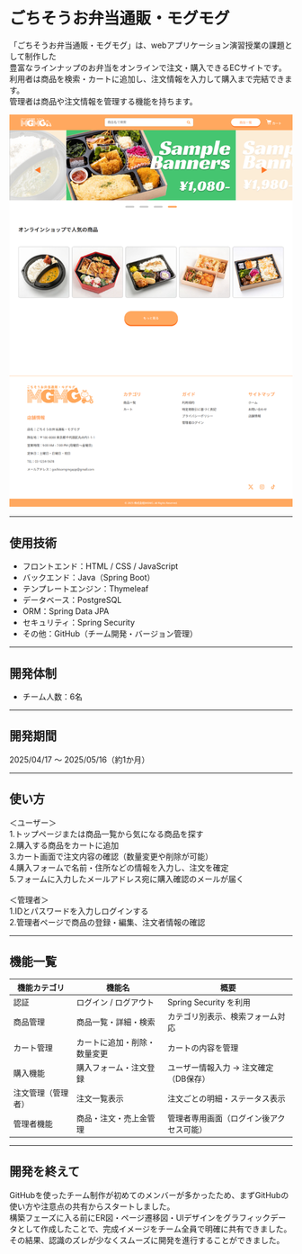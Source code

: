 # ごちそうお弁当通販・モグモグ

「ごちそうお弁当通販・モグモグ」は、webアプリケーション演習授業の課題として制作した<br>
豊富なラインナップのお弁当をオンラインで注文・購入できるECサイトです。  
利用者は商品を検索・カートに追加し、注文情報を入力して購入まで完結できます。<br>
管理者は商品や注文情報を管理する機能を持ちます。

![スクリーンショット](./01_user_top.png)

---

## 使用技術

- フロントエンド：HTML / CSS / JavaScript
- バックエンド：Java（Spring Boot）
- テンプレートエンジン：Thymeleaf
- データベース：PostgreSQL
- ORM：Spring Data JPA
- セキュリティ：Spring Security
- その他：GitHub（チーム開発・バージョン管理）

---

## 開発体制

- チーム人数：6名

---

## 開発期間

2025/04/17 ～ 2025/05/16（約1か月）

---

## 使い方

＜ユーザー＞<br>
1.トップページまたは商品一覧から気になる商品を探す<br>
2.購入する商品をカートに追加<br>
3.カート画面で注文内容の確認（数量変更や削除が可能）<br>
4.購入フォームで名前・住所などの情報を入力し、注文を確定<br>
5.フォームに入力したメールアドレス宛に購入確認のメールが届く<br>
<br>
＜管理者＞<br>
1.IDとパスワードを入力しログインする<br>
2.管理者ページで商品の登録・編集、注文者情報の確認<br>

---

## 機能一覧

| 機能カテゴリ    | 機能名            | 概要                           |
| --------- | -------------- | ---------------------------- |
| 認証        | ログイン / ログアウト   | Spring Security を利用 |
| 商品管理      | 商品一覧・詳細・検索     | カテゴリ別表示、検索フォーム対応             |
| カート管理     | カートに追加・削除・数量変更 | カートの内容を管理                    |
| 購入機能      | 購入フォーム・注文登録    | ユーザー情報入力 → 注文確定（DB保存）        |
| 注文管理（管理者） | 注文一覧表示         | 注文ごとの明細・ステータス表示              |
| 管理者機能     | 商品・注文・売上金管理    | 管理者専用画面（ログイン後アクセス可能）         |

---

## 開発を終えて

GitHubを使ったチーム制作が初めてのメンバーが多かったため、まずGitHubの使い方や注意点の共有からスタートしました。<br>
構築フェーズに入る前にER図・ページ遷移図・UIデザインをグラフィックデータとして作成したことで、完成イメージをチーム全員で明確に共有できました。<br>
その結果、認識のズレが少なくスムーズに開発を進行することができました。

